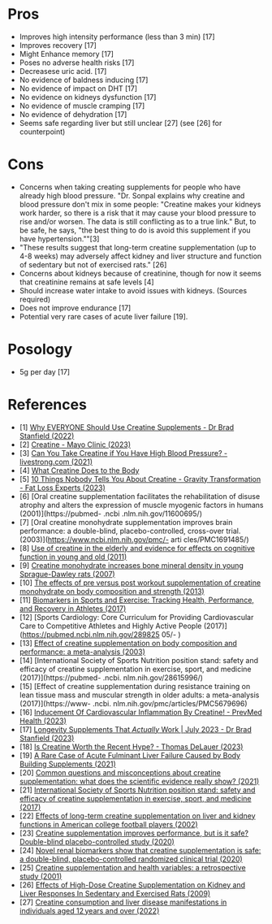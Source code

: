 # Pros
- Improves high intensity performance (less than 3 min) [17]
- Improves recovery [17]
- Might Enhance memory [17]
- Poses no adverse health risks [17]
- Decreasese uric acid. [17]
- No evidence of baldness inducing [17]
- No evidence of impact on DHT [17]
- No evidence on kidneys dysfunction [17]
- No evidence of muscle cramping [17]
- No evidence of dehydration [17]
- Seems safe regarding liver but still unclear [27] (see [26] for counterpoint)

# Cons
- Concerns when taking creating supplements for people who have already high blood pressure. "Dr. Sonpal explains why creatine and blood pressure don't mix in some people: "Creatine makes your kidneys work harder, so there is a risk that it may cause your blood pressure to rise and/or worsen. The data is still conflicting as to a true link." But, to be safe, he says, "the best thing to do is avoid this supplement if you have hypertension.""[3]
- "These results suggest that long-term creatine supplementation (up to 4-8 weeks) may adversely affect kidney and liver structure and function of sedentary but not of exercised rats." [26]
- Concerns about kidneys because of creatinine, though for now it seems that creatinine remains at safe levels [4]
- Should increase water intake to avoid issues with kidneys. (Sources required)
- Does not improve endurance [17]
- Potential very rare cases of acute liver failure [19]. 

# Posology
- 5g per day [17]

# References
- [1] [Why EVERYONE Should Use Creatine Supplements - Dr Brad Stanfield (2022)](https://www.youtube.com/watch?v=lPyOw5-WFho)
- [2] [Creatine - Mayo Clinic (2023)](https://www.mayoclinic.org/drugs-supplements-creatine/art-20347591)
- [3] [Can You Take Creatine if You Have High Blood Pressure? - livestrong.com (2021)](https://www.livestrong.com/article/468682-can-i-take-creatine-with-high-blood-pressure/) 
- [4] [What Creatine Does to the Body](https://youtu.be/86cD37xgtPE?t=857)
- [5] [10 Things Nobody Tells You About Creatine - Gravity Transformation - Fat Loss Experts (2023)](https://www.youtube.com/watch?v=1fZsjkrXAo4)
- [6] [Oral creatine supplementation facilitates the rehabilitation of disuse atrophy and alters the expression of muscle myogenic factors in humans (2001)](https://pubmed- .ncbi .nlm.nih.gov/11600695/)
- [7] [Oral creatine monohydrate supplementation improves brain performance: a double-blind, placebo-controlled, cross-over trial. (2003)](https://www.ncbi.nlm.nih.gov/pmc/- arti cles/PMC1691485/)
- [8] [Use of creatine in the elderly and evidence for effects on cognitive function in young and old (2011)](https://pubmed.ncbi.nlm.nih.gov/21394604/)
- [9] [Creatine monohydrate increases bone mineral density in young Sprague-Dawley rats (2007)](https://pubmed.ncbi.nlm.nih.gov/17468579/)
- [10] [The effects of pre versus post workout supplementation of creatine monohydrate on body composition and strength (2013)](https://pubmed.ncbi.nlm.nih.gov/23919405)
- [11] [Biomarkers in Sports and Exercise: Tracking Health, Performance, and Recovery in Athletes (2017)](https://pubmed.ncbi.nlm.nih.gov/28737585/)
- [12] [Sports Cardiology: Core Curriculum for Providing Cardiovascular Care to Competitive Athletes and Highly Active People (2017)](https://pubmed.ncbi.nlm.nih.gov/289825 05/- )
- [13] [Effect of creatine supplementation on body composition and performance: a meta-analysis (2003)](https://pubmed.ncbi.nlm.nih.gov/12945830/)
- [14] [International Society of Sports Nutrition position stand: safety and efficacy of creatine supplementation in exercise, sport, and medicine (2017)](https://pubmed- .ncbi. nlm.nih.gov/28615996/)
- [15] [Effect of creatine supplementation during resistance training on lean tissue mass and muscular strength in older adults: a meta-analysis (2017)](https://www- .ncbi. nlm.nih.gov/pmc/articles/PMC5679696)
- [16] [Inducement Of Cardiovascular Inflammation By Creatine! - PrevMed Health (2023)](https://www.youtube.com/watch?v=w4hHkUSuZ44)
- [17] [Longevity Supplements That *Actually* Work | July 2023 - Dr Brad Stanfield (2023)](https://www.youtube.com/watch?v=_hOxXq0wi-0)
- [18] [Is Creatine Worth the Recent Hype? - Thomas DeLauer (2023)](https://youtu.be/XAAg_Wu2WwU)
- [19] [A Rare Case of Acute Fulminant Liver Failure Caused by Body Building Supplements (2021)](https://journals.lww.com/ajg/Fulltext/2021/10001/S2909_A_Rare_Case_of_Acute_Fulminant_Liver_Failure.2913.aspx)
- [20] [Common questions and misconceptions about creatine supplementation: what does the scientific evidence really show? (2021)](https://www.ncbi.nlm.nih.gov/pmc/articles/PMC7871530/)
- [21] [International Society of Sports Nutrition position stand: safety and efficacy of creatine supplementation in exercise, sport, and medicine (2017)](https://www.ncbi.nlm.nih.gov/pmc/articles/PMC5469049/)
- [22] [Effects of long-term creatine supplementation on liver and kidney functions in American college football players (2002)](https://pubmed.ncbi.nlm.nih.gov/12500988/)
- [23] [Creatine supplementation improves performance, but is it safe? Double-blind placebo-controlled study (2020)](https://pubmed.ncbi.nlm.nih.gov/32597619/)
- [24] [Novel renal biomarkers show that creatine supplementation is safe: a double-blind, placebo-controlled randomized clinical trial (2020)](https://www.ncbi.nlm.nih.gov/pmc/articles/PMC7329184/)
- [25] [Creatine supplementation and health variables: a retrospective study (2001)](https://pubmed.ncbi.nlm.nih.gov/11224803/)
- [26] [Effects of High-Dose Creatine Supplementation on Kidney and Liver Responses In Sedentary and Exercised Rats (2009)](https://www.ncbi.nlm.nih.gov/pmc/articles/PMC3761536/)
- [27] [Creatine consumption and liver disease manifestations in individuals aged 12 years and over (2022)](https://onlinelibrary.wiley.com/doi/full/10.1002/fsn3.3151)